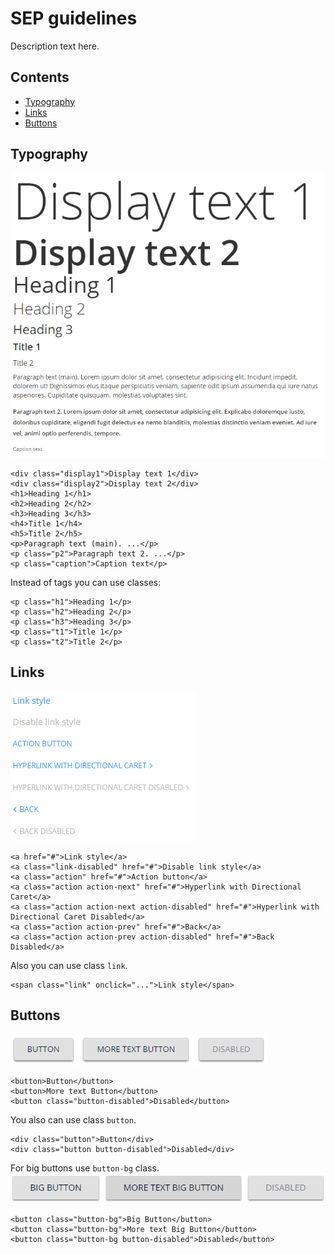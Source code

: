 # SEP guidelines
Description text here.

## Contents
* [Typography](#typography)
* [Links](#links)
* [Buttons](#buttons)

## Typography
![typography](img/typography.png)
```
<div class="display1">Display text 1</div>
<div class="display2">Display text 2</div>
<h1>Heading 1</h1>
<h2>Heading 2</h2>
<h3>Heading 3</h3>
<h4>Title 1</h4>
<h5>Title 2</h5>
<p>Paragraph text (main). ...</p>
<p class="p2">Paragraph text 2. ...</p>
<p class="caption">Caption text</p>
```
Instead of tags you can use classes:
```
<p class="h1">Heading 1</p>
<p class="h2">Heading 2</p>
<p class="h3">Heading 3</p>
<p class="t1">Title 1</p>
<p class="t2">Title 2</p>
```

## Links
![links](img/links.png)
```
<a href="#">Link style</a>
<a class="link-disabled" href="#">Disable link style</a>
<a class="action" href="#">Action button</a>
<a class="action action-next" href="#">Hyperlink with Directional Caret</a>
<a class="action action-next action-disabled" href="#">Hyperlink with Directional Caret Disabled</a>
<a class="action action-prev" href="#">Back</a>
<a class="action action-prev action-disabled" href="#">Back Disabled</a>
```
Also you can use class `link`.
```
<span class="link" onclick="...">Link style</span>
```

## Buttons
![buttons](img/buttons.png)
```
<button>Button</button>
<button>More text Button</button>
<button class="button-disabled">Disabled</button>
```
You also can use class `button`.
```
<div class="button">Button</div>
<div class="button button-disabled">Disabled</div>
```
For big buttons use `button-bg` class.
![big buttons](img/buttons-bg.png)
```
<button class="button-bg">Big Button</button>
<button class="button-bg">More text Big Button</button>
<button class="button-bg button-disabled">Disabled</button>
```
